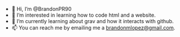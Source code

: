- 👋 Hi, I’m @BrandonPR90
- 👀 I’m interested in learning how to code html and a website.
- 🌱 I’m currently learning about grav and how it interacts with github.
- 📫 You can reach me by emailing me a brandonmlopez@gmail.com.

<!---
BrandonPR90/BrandonPR90 is a ✨ special ✨ repository because its `README.md` (this file) appears on your GitHub profile.
You can click the Preview link to take a look at your changes.
--->
